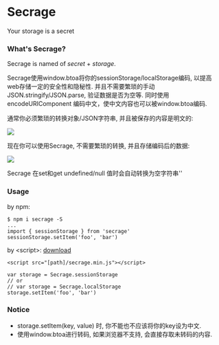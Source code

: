 # Secrage
Your storage is a secret

### What's Secrage?

Secrage is named of *secret* + *storage*. 

Secrage使用window.btoa将你的sessionStorage/localStorage编码, 以提高web存储一定的安全性和隐秘性.
并且不需要繁琐的手动JSON.stringify/JSON.parse, 验证数据是否为空等.
同时使用 encodeURIComponent 编码中文，使中文内容也可以被window.btoa编码.

通常你必须繁琐的转换对象/JSON字符串, 并且被保存的内容是明文的:

![](http://ooqymz3vm.bkt.clouddn.com/s_before.png)

现在你可以使用Secrage, 不需要繁琐的转换, 并且存储编码后的数据:

![](http://ooqymz3vm.bkt.clouddn.com/s_after.png)

Secrage 在set和get undefined/null 值时会自动转换为空字符串''


### Usage

by npm: 
```
$ npm i secrage -S
...
import { sessionStorage } from 'secrage'
sessionStorage.setItem('foo', 'bar')
```

by \<script>: [download](https://raw.githubusercontent.com/yeild/secrage/master/dist/secrage.min.js)
```
<script src="[path]/secrage.min.js"></script>

var storage = Secrage.sessionStorage
// or
// var storage = Secrage.localStorage
storage.setItem('foo', 'bar')

```

### Notice
+ storage.setItem(key, value) 时, 你不能也不应该将你的key设为中文.
+ 使用window.btoa进行转码, 如果浏览器不支持, 会直接存取未转码的内容.


